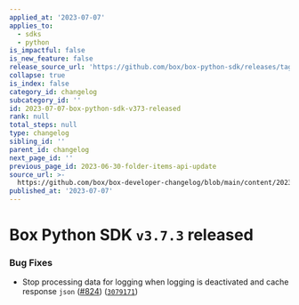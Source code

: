 ```yaml
---
applied_at: '2023-07-07'
applies_to:
  - sdks
  - python
is_impactful: false
is_new_feature: false
release_source_url: 'https://github.com/box/box-python-sdk/releases/tag/v3.7.3'
collapse: true
is_index: false
category_id: changelog
subcategory_id: ''
id: 2023-07-07-box-python-sdk-v373-released
rank: null
total_steps: null
type: changelog
sibling_id: ''
parent_id: changelog
next_page_id: ''
previous_page_id: 2023-06-30-folder-items-api-update
source_url: >-
  https://github.com/box/box-developer-changelog/blob/main/content/2023/07-07-box-python-sdk-v373-released.md
published_at: '2023-07-07'
---
```

# Box Python SDK `v3.7.3` released

### Bug Fixes

* Stop processing data for logging when logging is deactivated and cache response `json` ([#824][1]) ([`3079171`][2])

[1]: https://github.com/box/box-python-sdk/issues/824

[2]: https://github.com/box/box-python-sdk/commit/3079171f8dfc1a4c85f8587e8ce90e8fbd826ee4